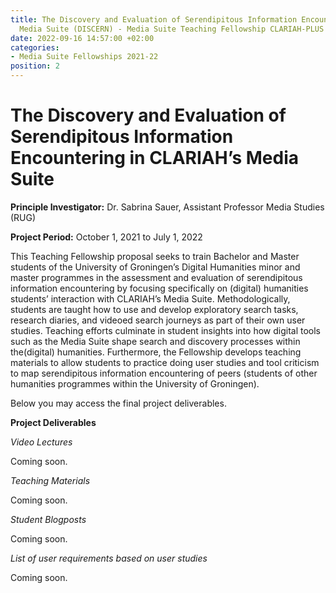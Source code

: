 ```yaml
---
title: The Discovery and Evaluation of Serendipitous Information Encountering in CLARIAH's
  Media Suite (DISCERN) - Media Suite Teaching Fellowship CLARIAH-PLUS (2019-2023)
date: 2022-09-16 14:57:00 +02:00
categories:
- Media Suite Fellowships 2021-22
position: 2
---
```


# The Discovery and Evaluation of Serendipitous Information Encountering in CLARIAH’s Media Suite

**Principle Investigator:** Dr. Sabrina Sauer, Assistant Professor Media Studies (RUG)

**Project Period:** October 1, 2021 to July 1, 2022

This Teaching Fellowship proposal seeks to train Bachelor and Master
students of the University of Groningen’s Digital Humanities minor and master programmes in the assessment and evaluation of serendipitous information encountering by focusing specifically on (digital) humanities students’ interaction with CLARIAH’s Media Suite. Methodologically, students are taught how to use and develop exploratory search tasks, research diaries, and videoed search journeys as part of their own user studies. Teaching efforts culminate in student insights into how digital tools such as the Media Suite shape search and discovery processes within the(digital) humanities. Furthermore, the Fellowship develops teaching materials to allow students to practice doing user studies and tool criticism to map serendipitous information encountering of peers (students of other humanities programmes within the University of Groningen).

Below you may access the final project deliverables.

**Project Deliverables**

*Video Lectures*

Coming soon.

*Teaching Materials*

Coming soon.

*Student Blogposts*

Coming soon.

*List of user requirements based on user studies*

Coming soon.